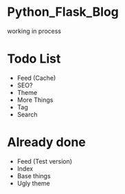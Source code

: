 # Python_Flask_Blog
working in process

# Todo List
 - Feed (Cache)
 - SEO?
 - Theme
 - More Things
 - Tag
 - Search

# Already done
 - Feed (Test version)
 - Index
 - Base things
 - Ugly theme
